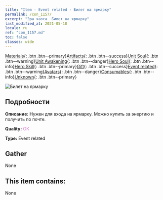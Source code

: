 ```yaml
---
title: "Item - Event related - Билет на ярмарку"
permalink: /con_1157/
excerpt: "Эра хаоса  Билет на ярмарку"
last_modified_at: 2021-05-18
locale: ru
ref: "con_1157.md"
toc: false
classes: wide
---
```

 [Materials](/ItemsRU/){: .btn .btn--primary}[Artifacts](/ItemsRU/Artifacts/){: .btn .btn--success}[Unit Soul](/ItemsRU/UnitSoul/){: .btn .btn--warning}[Unit Awakening](/ItemsRU/UnitAwakening/){: .btn .btn--danger}[Hero Soul](/ItemsRU/HeroSoul/){: .btn .btn--info}[Hero Skill](/ItemsRU/HeroSkill/){: .btn .btn--primary}[Gift](/ItemsRU/Gift/){: .btn .btn--success}[Event related](/ItemsRU/Events/){: .btn .btn--warning}[Avatars](/ItemsRU/Avatars/){: .btn .btn--danger}[Consumables](/ItemsRU/Consumables/){: .btn .btn--info}[Unknown](/ItemsRU/Unknown/){: .btn .btn--primary}

 ![Билет на ярмарку](/images/t/i_8150000.png)

## Подробности
 **Описание:** Нужен для входа на ярмарку. Можно купить за энергию и получить по почте.

 **Quality:** <span style="color: #DA70D6">OK</span>

 **Type:** Event related

## Gather

  None

## This item contains:

  None

